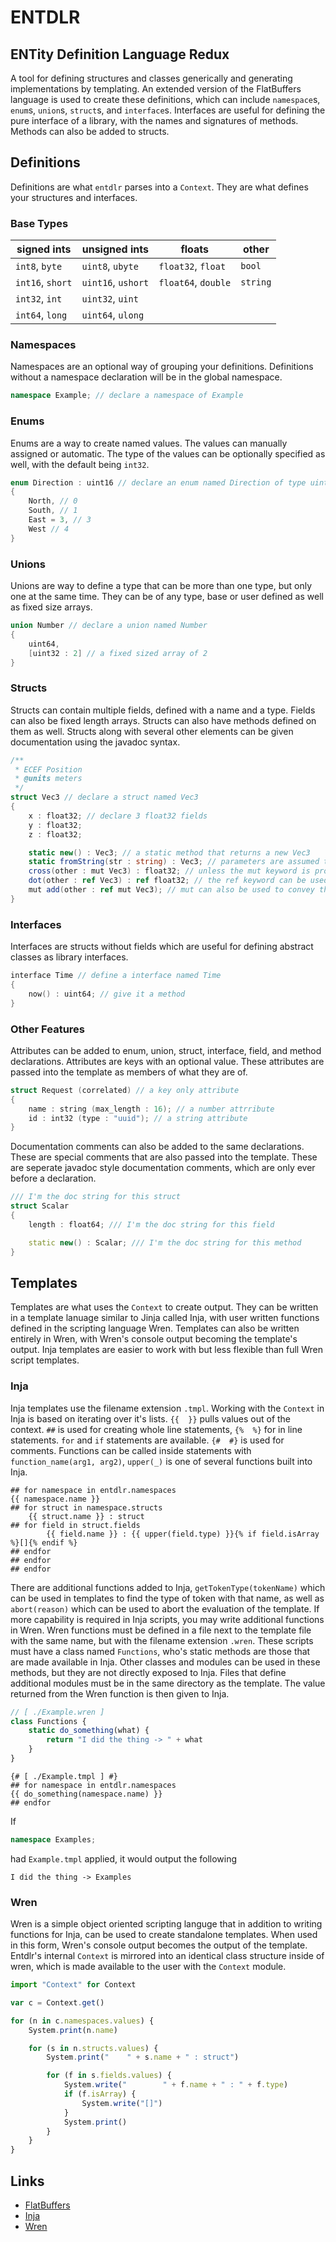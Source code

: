 # **ENTDLR**
## **ENT**ity **D**efinition **L**anguage **R**edux
A tool for defining structures and classes generically and generating implementations by templating. An extended version of the FlatBuffers language is used to create these definitions, which can include `namespace`s, `enum`s, `union`s, `struct`s, and `interface`s. Interfaces are useful for defining the pure interface of a library, with the names and signatures of methods. Methods can also be added to structs.

## Definitions
Definitions are what `entdlr` parses into a `Context`. They are what defines your structures and interfaces. 

### Base Types
|signed ints      |unsigned ints      |floats              |other    |
| --------------- | ----------------- | ------------------ | ------- |
|`int8`, `byte`   |`uint8`, `ubyte`   |`float32`, `float`  |`bool`   |
|`int16`, `short` |`uint16`, `ushort` |`float64`, `double` |`string` |
|`int32`, `int`   |`uint32`, `uint`   |                    |         |
|`int64`, `long`  |`uint64`, `ulong`  |                    |         |

### Namespaces
Namespaces are an optional way of grouping your definitions. Definitions without a namespace declaration will be in the global namespace.
```c#
namespace Example; // declare a namespace of Example
```

### Enums
Enums are a way to create named values. The values can manually assigned or automatic. The type of the values can be optionally specified as well, with the default being `int32`.
```c++
enum Direction : uint16 // declare an enum named Direction of type uint16
{
    North, // 0
    South, // 1
    East = 3, // 3
    West // 4
}
```

### Unions
Unions are way to define a type that can be more than one type, but only one at the same time. They can be of any type, base or user defined as well as fixed size arrays.
```c++
union Number // declare a union named Number
{
    uint64,
    [uint32 : 2] // a fixed sized array of 2
}
```

### Structs
Structs can contain multiple fields, defined with a name and a type. Fields can also be fixed length arrays. Structs can also have methods defined on them as well. Structs along with several other elements can be given documentation using the javadoc syntax.
```c#
/**
 * ECEF Position
 * @units meters
 */
struct Vec3 // declare a struct named Vec3
{
    x : float32; // declare 3 float32 fields
    y : float32;
    z : float32;

    static new() : Vec3; // a static method that returns a new Vec3
    static fromString(str : string) : Vec3; // parameters are assumed to be constant
    cross(other : mut Vec3) : float32; // unless the mut keyword is provided
    dot(other : ref Vec3) : ref float32; // the ref keyword can be used to mark the parameter as a reference or pointer
    mut add(other : ref mut Vec3); // mut can also be used to convey that the method modifies the instance
}
```

### Interfaces
Interfaces are structs without fields which are useful for defining abstract classes as library interfaces.
```c++
interface Time // define a interface named Time
{
    now() : uint64; // give it a method
}
```

### Other Features
Attributes can be added to enum, union, struct, interface, field, and method declarations. Attributes are keys with an optional value. These attributes are passed into the template as members of what they are of. 
```c++
struct Request (correlated) // a key only attribute
{
    name : string (max_length : 16); // a number attrribute
    id : int32 (type : "uuid"); // a string attribute
}
```

Documentation comments can also be added to the same declarations. These are special comments that are also passed into the template. These are seperate javadoc style documentation comments, which are only ever before a declaration.
```c++
/// I'm the doc string for this struct
struct Scalar
{
    length : float64; /// I'm the doc string for this field

    static new() : Scalar; /// I'm the doc string for this method
}
```

## Templates
Templates are what uses the `Context` to create output. They can be written in a template lanuage similar to Jinja called Inja, with user written functions defined in the scripting language Wren. Templates can also be written entirely in Wren, with Wren's console output becoming the template's output. Inja templates are easier to work with but less flexible than full Wren script templates.

### Inja
Inja templates use the filename extension `.tmpl`. Working with the `Context` in Inja is based on iterating over it's lists. `{{  }}` pulls values out of the context. `##` is used for creating whole line statements, `{%  %}` for in line statements. `for` and `if` statements are available. `{#  #}` is used for comments. Functions can be called inside statements with `function_name(arg1, arg2)`, `upper(_)` is one of several functions built into Inja.
```jinja
## for namespace in entdlr.namespaces
{{ namespace.name }}
## for struct in namespace.structs
    {{ struct.name }} : struct
## for field in struct.fields
        {{ field.name }} : {{ upper(field.type) }}{% if field.isArray %}[]{% endif %}
## endfor
## endfor
## endfor
```
There are additional functions added to Inja, `getTokenType(tokenName)` which can be used in templates to find the type of token with that name, as well as `abort(reason)` which can be used to abort the evaluation of the template.
If more capability is required in Inja scripts, you may write additional functions in Wren. Wren functions must be defined in a file next to the template file with the same name, but with the filename extension `.wren`. These scripts must have a class named `Functions`, who's static methods are those that are made available in Inja. Other classes and modules can be used in these methods, but they are not directly exposed to Inja. Files that define additional modules must be in the same directory as the template. The value returned from the Wren function is then given to Inja.

```javascript
// [ ./Example.wren ]
class Functions {
    static do_something(what) {
        return "I did the thing -> " + what
    }
}
```
```jinja
{# [ ./Example.tmpl ] #}
## for namespace in entdlr.namespaces
{{ do_something(namespace.name) }}
## endfor
```
If
```c++
namespace Examples;
```
had `Example.tmpl` applied, it would output the following
```
I did the thing -> Examples
```

### Wren
Wren is a simple object oriented scripting languge that in addition to writing functions for Inja, can be used to create standalone templates. When used in this form, Wren's console output becomes the output of the template. Entdlr's internal `Context` is mirrored into an identical class structure inside of wren, which is made available to the user with the `Context` module.
```javascript
import "Context" for Context

var c = Context.get()

for (n in c.namespaces.values) {
    System.print(n.name)

    for (s in n.structs.values) {
        System.print("    " + s.name + " : struct")

        for (f in s.fields.values) {
            System.write("        " + f.name + " : " + f.type)
            if (f.isArray) {
                System.write("[]")
            }
            System.print()
        }
    }
}
```

## Links
* [FlatBuffers](https://google.github.io/flatbuffers/flatbuffers_guide_writing_schema.html)
* [Inja](https://wren.io/syntax.html)
* [Wren](https://pantor.github.io/inja/)
